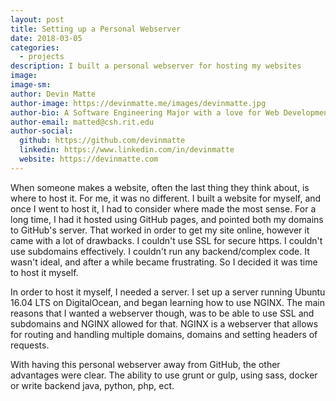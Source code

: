 ```yaml
---
layout: post
title: Setting up a Personal Webserver
date: 2018-03-05
categories:
  - projects
description: I built a personal webserver for hosting my websites
image:
image-sm:
author: Devin Matte
author-image: https://devinmatte.me/images/devinmatte.jpg
author-bio: A Software Engineering Major with a love for Web Development
author-email: matted@csh.rit.edu
author-social:
  github: https://github.com/devinmatte
  linkedin: https://www.linkedin.com/in/devinmatte
  website: https://devinmatte.com
---
```


When someone makes a website, often the last thing they think about, is where to host it.
For me, it was no different.
I built a website for myself, and once I went to host it, I had to consider where made the most sense.
For a long time, I had it hosted using GitHub pages, and pointed both my domains to GitHub's server.
That worked in order to get my site online, however it came with a lot of drawbacks.
I couldn't use SSL for secure https.
I couldn't use subdomains effectively.
I couldn't run any backend/complex code.
It wasn't ideal, and after a while became frustrating.
So I decided it was time to host it myself.


In order to host it myself, I needed a server.
I set up a server running Ubuntu 16.04 LTS on DigitalOcean, and began learning how to use NGINX.
The main reasons that I wanted a webserver though, was to be able to use SSL and subdomains and NGINX allowed for that.
NGINX is a webserver that allows for routing and handling multiple domains, domains and setting headers of requests.


With having this personal webserver away from GitHub, the other advantages were clear.
The ability to use grunt or gulp, using sass, docker or write backend java, python, php, ect. 
